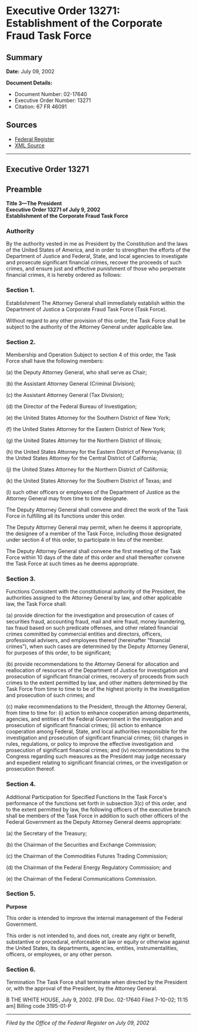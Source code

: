 # Executive Order 13271: Establishment of the Corporate Fraud Task Force

## Summary

**Date:** July 09, 2002

**Document Details:**
- Document Number: 02-17640
- Executive Order Number: 13271
- Citation: 67 FR 46091

## Sources
- [Federal Register](https://www.federalregister.gov/documents/2002/07/11/02-17640/establishment-of-the-corporate-fraud-task-force)
- [XML Source](https://www.federalregister.gov/documents/full_text/xml/2002/07/11/02-17640.xml)

---

## Executive Order 13271

## Preamble

**Title 3—The President**  
**Executive Order 13271 of July 9, 2002**  
**Establishment of the Corporate Fraud Task Force**

### Authority

By the authority vested in me as President by the Constitution and the laws of the United States of America, and in order to strengthen the efforts of the Department of Justice and Federal, State, and local agencies to investigate and prosecute significant financial crimes, recover the proceeds of such crimes, and ensure just and effective punishment of those who perpetrate financial crimes, it is hereby ordered as follows:
### Section 1.

Establishment
The Attorney General shall immediately establish within the Department of Justice a Corporate Fraud Task Force (Task Force).

Without regard to any other provision of this order, the Task Force shall be subject to the authority of the Attorney General under applicable law.
### Section 2.

Membership and Operation
Subject to section 4 of this order, the Task Force shall have the following members:

(a) the Deputy Attorney General, who shall serve as Chair;

(b) the Assistant Attorney General (Criminal Division);

(c) the Assistant Attorney General (Tax Division);

(d) the Director of the Federal Bureau of Investigation;

(e) the United States Attorney for the Southern District of New York;

(f) the United States Attorney for the Eastern District of New York;

(g) the United States Attorney for the Northern District of Illinois;

(h) the United States Attorney for the Eastern District of Pennsylvania;
    (i) the United States Attorney for the Central District of California;

(j) the United States Attorney for the Northern District of California;

(k) the United States Attorney for the Southern District of Texas; and

(l) such other officers or employees of the Department of Justice as the Attorney General may from time to time designate.

The Deputy Attorney General shall convene and direct the work of the Task Force in fulfilling all its functions under this order.

The Deputy Attorney General may permit, when he deems it appropriate, the designee of a member of the Task Force, including those designated under section 4 of this order, to participate in lieu of the member.

The Deputy Attorney General shall convene the first meeting of the Task Force within 10 days of the date of this order and shall thereafter convene the Task Force at such times as he deems appropriate.
### Section 3.

Functions
Consistent with the constitutional authority of the President, the authorities assigned to the Attorney General by law, and other applicable law, the Task Force shall:

(a) provide direction for the investigation and prosecution of cases of securities fraud, accounting fraud, mail and wire fraud, money laundering, tax fraud based on such predicate offenses, and other related financial crimes committed by commercial entities and directors, officers, professional advisers, and employees thereof (hereinafter “financial crimes”), when such cases are determined by the Deputy Attorney General, for purposes of this order, to be significant;

(b) provide recommendations to the Attorney General for allocation and reallocation of resources of the Department of Justice for investigation and 
prosecution of significant financial crimes, recovery of proceeds from such crimes to the extent permitted by law, and other matters determined by the Task Force from time to time to be of the highest priority in the investigation and prosecution of such crimes; and

(c) make recommendations to the President, through the Attorney General, from time to time for:
    (i) action to enhance cooperation among departments, agencies, and entities of the Federal Government in the investigation and prosecution of significant financial crimes;
    (ii) action to enhance cooperation among Federal, State, and local authorities responsible for the investigation and prosecution of significant financial crimes;
    (iii) changes in rules, regulations, or policy to improve the effective investigation and prosecution of significant financial crimes; and
    (iv) recommendations to the Congress regarding such measures as the President may judge necessary and expedient relating to significant financial crimes, or the investigation or prosecution thereof.
### Section 4.

Additional Participation for Specified Functions
In the Task Force's performance of the functions set forth in subsection 3(c) of this order, and to the extent permitted by law, the following officers of the executive branch shall be members of the Task Force in addition to such other officers of the Federal Government as the Deputy Attorney General deems appropriate:

(a) the Secretary of the Treasury;

(b) the Chairman of the Securities and Exchange Commission;

(c) the Chairman of the Commodities Futures Trading Commission;

(d) the Chairman of the Federal Energy Regulatory Commission; and

(e) the Chairman of the Federal Communications Commission.
### Section 5.

**Purpose**

This order is intended to improve the internal management of the Federal Government.

This order is not intended to, and does not, create any right or benefit, substantive or procedural, enforceable at law or equity or otherwise against the United States, its departments, agencies, entities, instrumentalities, officers, or employees, or any other person.
### Section 6.

Termination
The Task Force shall terminate when directed by the President or, with the approval of the President, by the Attorney General.

B
THE WHITE HOUSE,
July 9, 2002.
[FR Doc. 02-17640
Filed 7-10-02; 11:15 am]
Billing code 3195-01-P

---

*Filed by the Office of the Federal Register on July 09, 2002*
